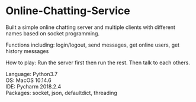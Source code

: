 # Online-Chatting-Service

Built a simple online chatting server and multiple clients with different names based on socket programming.  

Functions including: login/logout, send messages, get online users, get history messages

How to play: Run the server first then run the rest. Then talk to each others.  

Language: Python3.7  
OS: MacOS 10.14.6  
IDE: Pycharm 2018.2.4  
Packages: socket, json, defaultdict, threading  

